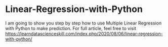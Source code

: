 # Linear-Regression-with-Python
I am going to show you step by step how to use Multiple Linear Regression with Python to make prediction. For full article, feel free to visit https://learndatascienceskill.com/index.php/2020/08/06/linear-regression-with-python/
